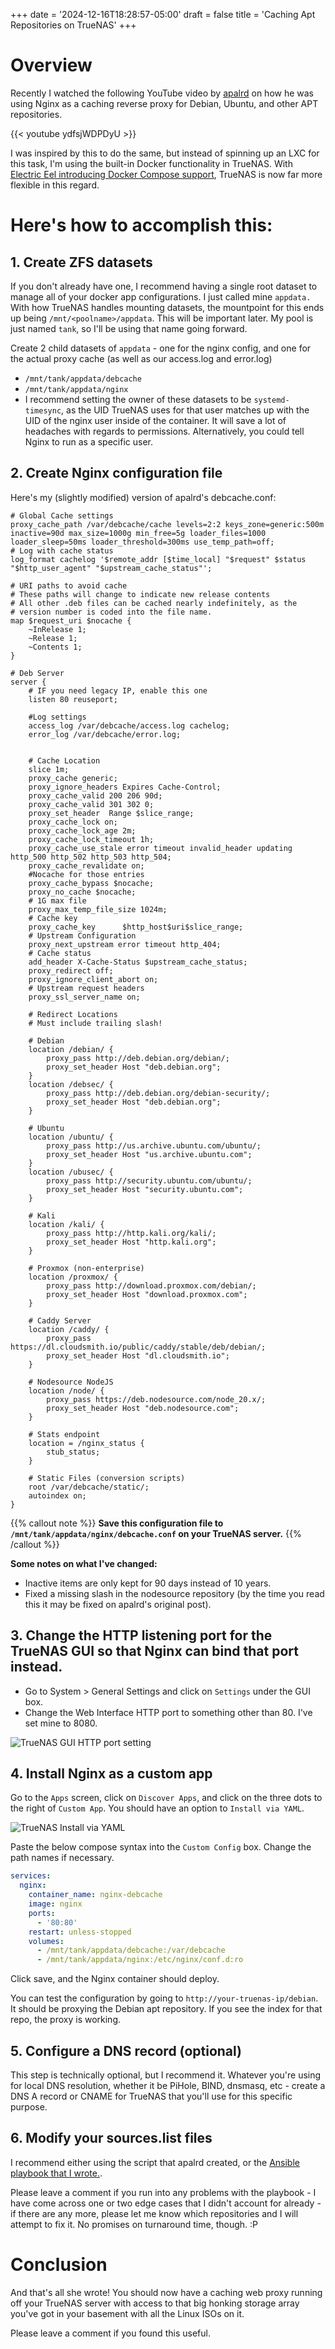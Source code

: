 +++
date = '2024-12-16T18:28:57-05:00'
draft = false
title = 'Caching Apt Repositories on TrueNAS'
+++

# Overview

Recently I watched the following YouTube video by [apalrd](https://www.apalrd.net) on how he was using Nginx as a caching reverse proxy for Debian, Ubuntu, and other APT repositories.

{{< youtube ydfsjWDPDyU >}}

I was inspired by this to do the same, but instead of spinning up an LXC for this task, I'm using the built-in Docker functionality in TrueNAS. With [Electric Eel introducing Docker Compose support](https://www.truenas.com/blog/truenas-electric-eel-powers-up-your-storage/), TrueNAS is now far more flexible in this regard.

# Here's how to accomplish this:

## 1. Create ZFS datasets

If you don't already have one, I recommend having a single root dataset to manage all of your docker app configurations. I just called mine `appdata.` With how TrueNAS handles mounting datasets, the mountpoint for this ends up being `/mnt/<poolname>/appdata`. This will be important later. My pool is just named `tank`, so I'll be using that name going forward.

Create 2 child datasets of `appdata` - one for the nginx config, and one for the actual proxy cache (as well as our access.log and error.log)

  - `/mnt/tank/appdata/debcache`
  - `/mnt/tank/appdata/nginx`
  - I recommend setting the owner of these datasets to be `systemd-timesync`, as the UID TrueNAS uses for that user matches up with the UID of the nginx user inside of the container. It will save a lot of headaches with regards to permissions. Alternatively, you could tell Nginx to run as a specific user.

## 2. Create Nginx configuration file

Here's my (slightly modified) version of apalrd's debcache.conf:

```nginx
# Global Cache settings
proxy_cache_path /var/debcache/cache levels=2:2 keys_zone=generic:500m inactive=90d max_size=1000g min_free=5g loader_files=1000 loader_sleep=50ms loader_threshold=300ms use_temp_path=off;
# Log with cache status
log_format cachelog '$remote_addr [$time_local] "$request" $status "$http_user_agent" "$upstream_cache_status"';

# URI paths to avoid cache
# These paths will change to indicate new release contents
# All other .deb files can be cached nearly indefinitely, as the
# version number is coded into the file name.
map $request_uri $nocache {
    ~InRelease 1;
    ~Release 1;
    ~Contents 1;
}

# Deb Server
server {
    # IF you need legacy IP, enable this one
    listen 80 reuseport;

    #Log settings
    access_log /var/debcache/access.log cachelog;
    error_log /var/debcache/error.log;


    # Cache Location
    slice 1m;
    proxy_cache generic;
    proxy_ignore_headers Expires Cache-Control;
    proxy_cache_valid 200 206 90d;
    proxy_cache_valid 301 302 0;
    proxy_set_header  Range $slice_range;
    proxy_cache_lock on;
    proxy_cache_lock_age 2m;
    proxy_cache_lock_timeout 1h;
    proxy_cache_use_stale error timeout invalid_header updating http_500 http_502 http_503 http_504;
    proxy_cache_revalidate on;
    #Nocache for those entries
    proxy_cache_bypass $nocache;
    proxy_no_cache $nocache;
    # 1G max file
    proxy_max_temp_file_size 1024m;
    # Cache key
    proxy_cache_key      $http_host$uri$slice_range;
    # Upstream Configuration
    proxy_next_upstream error timeout http_404;
    # Cache status
    add_header X-Cache-Status $upstream_cache_status;
    proxy_redirect off;
    proxy_ignore_client_abort on;
    # Upstream request headers
    proxy_ssl_server_name on;

    # Redirect Locations
    # Must include trailing slash!

    # Debian
    location /debian/ {
        proxy_pass http://deb.debian.org/debian/;
        proxy_set_header Host "deb.debian.org";
    }
    location /debsec/ {
        proxy_pass http://deb.debian.org/debian-security/;
        proxy_set_header Host "deb.debian.org";
    }

    # Ubuntu
    location /ubuntu/ {
        proxy_pass http://us.archive.ubuntu.com/ubuntu/;
        proxy_set_header Host "us.archive.ubuntu.com";
    }
    location /ubusec/ {
        proxy_pass http://security.ubuntu.com/ubuntu/;
        proxy_set_header Host "security.ubuntu.com";
    }

    # Kali
    location /kali/ {
        proxy_pass http://http.kali.org/kali/;
        proxy_set_header Host "http.kali.org";
    }

    # Proxmox (non-enterprise)
    location /proxmox/ {
        proxy_pass http://download.proxmox.com/debian/;
        proxy_set_header Host "download.proxmox.com";
    }

    # Caddy Server
    location /caddy/ {
        proxy_pass https://dl.cloudsmith.io/public/caddy/stable/deb/debian/;
        proxy_set_header Host "dl.cloudsmith.io";
    }

    # Nodesource NodeJS
    location /node/ {
        proxy_pass https://deb.nodesource.com/node_20.x/;
        proxy_set_header Host "deb.nodesource.com";
    }

    # Stats endpoint
    location = /nginx_status {
        stub_status;
    }

    # Static Files (conversion scripts)
    root /var/debcache/static/;
    autoindex on;
}
```

{{% callout note %}}
**Save this configuration file to `/mnt/tank/appdata/nginx/debcache.conf` on your TrueNAS server.**
{{% /callout %}}

**Some notes on what I've changed:**

- Inactive items are only kept for 90 days instead of 10 years.
- Fixed a missing slash in the nodesource repository (by the time you read this it may be fixed on apalrd's original post).

## 3. Change the HTTP listening port for the TrueNAS GUI so that Nginx can bind that port instead.

  - Go to System > General Settings and click on `Settings` under the GUI box.
  - Change the Web Interface HTTP port to something other than 80. I've set mine to 8080.

![TrueNAS GUI HTTP port setting](images/truenas-gui.png)

## 4. Install Nginx as a custom app

Go to the `Apps` screen, click on `Discover Apps`, and click on the three dots to the right of `Custom App`. You should have an option to `Install via YAML`.

![TrueNAS Install via YAML](images/truenas-install.png)

Paste the below compose syntax into the `Custom Config` box. Change the path names if necessary.

  ```yaml
  services:
    nginx:
      container_name: nginx-debcache
      image: nginx
      ports:
        - '80:80'
      restart: unless-stopped
      volumes:
        - /mnt/tank/appdata/debcache:/var/debcache
        - /mnt/tank/appdata/nginx:/etc/nginx/conf.d:ro
  ```

Click save, and the Nginx container should deploy.

You can test the configuration by going to `http://your-truenas-ip/debian`. It should be proxying the Debian apt repository. If you see the index for that repo, the proxy is working.

## 5. Configure a DNS record (optional)

This step is technically optional, but I recommend it. Whatever you're using for local DNS resolution, whether it be PiHole, BIND, dnsmasq, etc - create a DNS A record or CNAME for TrueNAS that you'll use for this specific purpose.

## 6. Modify your sources.list files

I recommend either using the script that apalrd created, or the [Ansible playbook that I wrote.](https://gist.github.com/BladeWDR/355fe911e00dab959846db21a9084769). 

Please leave a comment if you run into any problems with the playbook - I have come across one or two edge cases that I didn't account for already - if there are any more, please let me know which repositories and I will attempt to fix it. No promises on turnaround time, though. :P

# Conclusion

And that's all she wrote! You should now have a caching web proxy running off your TrueNAS server with access to that big honking storage array you've got in your basement with all the Linux ISOs on it.

Please leave a comment if you found this useful.
